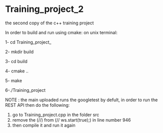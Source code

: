 # Training_project_2
the second copy of the c++ training project 

In order to build and run using cmake:
on unix terminal:

1- cd Training_project_

2- mkdir build

3- cd build

4- cmake ..

5- make

6-./Training_project

NOTE : the main uploaded runs the googletest by defult, in order to run the REST API then do the following:
1. go to Training_project.cpp in the folder src
2. remove the (//) from (// ws.start(true);) in line number 946
3. then compile it and run it again 
